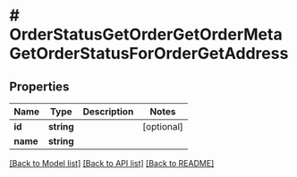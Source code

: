 # # OrderStatusGetOrderGetOrderMetaGetOrderStatusForOrderGetAddress

## Properties

Name | Type | Description | Notes
------------ | ------------- | ------------- | -------------
**id** | **string** |  | [optional] 
**name** | **string** |  | 

[[Back to Model list]](../../README.md#documentation-for-models) [[Back to API list]](../../README.md#documentation-for-api-endpoints) [[Back to README]](../../README.md)


